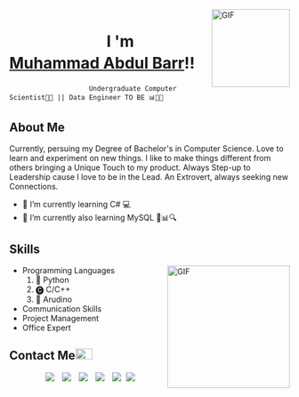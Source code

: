   <img align="right" top="500" height="140" width="140" alt="GIF" src="https://user-images.githubusercontent.com/113469229/230985796-5f22cb5d-e112-425b-823d-e84c649b612b.gif">
</a>
<h1  style="line-height:1.4"> &emsp;&emsp;&emsp;&emsp;&emsp;&emsp; I 'm <a href="https://100rabhcsmc.github.io/Me.io/" target="blank"><b>Muhammad Abdul Barr</a>!!</b></h1>

                        Undergraduate Computer Scientist👨‍🎓 || Data Engineer TO BE 📊👨‍💻

<h2> About Me </h2>

Currently, persuing my Degree of Bachelor's in Computer Science. Love to learn and experiment on new things. I like to make things different from others bringing a Unique Touch to my product. Always Step-up to Leadership cause I love to be in the Lead. An Extrovert, always seeking new Connections.

- 🌱 I’m currently learning C# 💻
- 🌱 I’m currently also learning MySQL 💾📊🔍

<h2> Skills </h2>
<img align="right" height ="220" width= "220" alt="GIF" src="https://user-images.githubusercontent.com/113469229/231003273-5493ecc1-d13b-4ccb-85df-32d08e704805.gif">

- Programming Languages
  1. 🐍 Python 
  2. 🅒  C/C++
  3. 🤖 Arudino
- Communication Skills
- Project Management
- Office Expert

<h2> Contact Me<img src="https://media.giphy.com/media/iY8CRBdQXODJSCERIr/giphy.gif" top="100px" width="30" height="20" style="margin-right: 10px;"> </h2>

<p align="center">
        <a style="margin-left: 10px;"  target="_blank" href="https://www.linkedin.com/in/muhammad-abdul-barr-92bba3255/">
          <img src="https://img.icons8.com/doodle/40/000000/linkedin--v2.png"></a>
	<a style="margin-left: 10px;" target="_blank" href="https://mail.google.com/mail/u/0/?fs=1&to=malickbarr@outlook.com&tf=cm">
			<img src="https://img.icons8.com/doodle/1x/gmail--v2.png"></a>
        <a style="margin-left: 10px;" target="_blank" href="https://instagram.com/malick.barr">
			<img src="https://img.icons8.com/doodle/40/000000/instagram-new--v2.png"></a>
		<a style="margin-left: 10px;" target="_blank" href="https://twitter.com/malick_barr_">
			<img src="https://img.icons8.com/doodle/1x/twitter-squared--v2.png" ></a>
		<a style="margin-left: 10px;" target="_blank" href="https://www.youtube.com/channel/UC98VabdnXT6MkWdDZIPIUEQ?view_as=subscriber">
				<img src="https://img.icons8.com/doodle/1x/youtube--v2.png" ></a>
		<a style="margin-left: 5px;" target="_blank" href="https://www.facebook.com/malick.barr.3">
			<img src="https://img.icons8.com/doodle/1x/facebook--v2.png" ></a>
      </div>
</p>

<!--
- 👯 I’m looking to collaborate on ...
- 🤔 I’m looking for help with ...
- 💬 Ask me about ...
- 📫 How to reach me: ...
- 😄 Pronouns: ...
<img src="https://img.icons8.com/plasticine/0.5x/resume.png" ></a>
- ⚡ Fun fact: ...
-->

